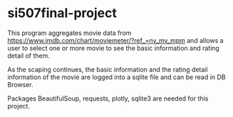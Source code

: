# si507final-project

This program aggregates movie data from https://www.imdb.com/chart/moviemeter/?ref_=nv_mv_mpm and allows a user to select one or more movie to see the basic information and rating detail of them. 

As the scaping continues, the basic information and the rating  detail information of the movie are logged into a sqlite file and can be read in DB Browser.

Packages BeautifulSoup, requests, plotly, sqlite3 are needed for this project.
